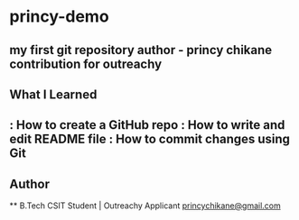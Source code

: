# princy-demo
my first git repository 
author - princy chikane 
contribution for outreachy
---
## What I Learned
: How to create a GitHub repo
: How to write and edit README file
: How to commit changes using Git
---
## Author
** B.Tech CSIT Student | Outreachy Applicant
princychikane@gmail.com
